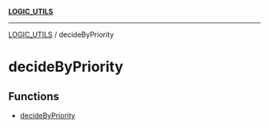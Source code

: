 [**LOGIC_UTILS**](../README.md)

***

[LOGIC_UTILS](../README.md) / decideByPriority

# decideByPriority

## Functions

- [decideByPriority](functions/decideByPriority.md)
